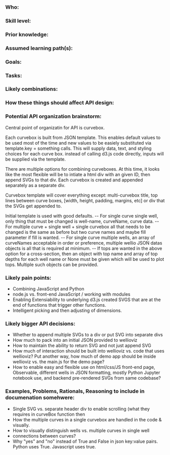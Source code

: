 ### Who:


### Skill level:


### Prior knowledge:


### Assumed learning path(s):


### Goals:


### Tasks:


### Likely combinations:


### How these things should affect API design:


### Potential API organization brainstorm:
Central point of organizatin for API is curvebox.

Each curvebox is built from JSON template. This enables default values to be used most of the time and new values to be easiely substituted via template.key = something calls. This will supply data, text, and styling choices for each curve box. instead of calling d3.js code directly, inputs will be supplied via the template.

There are multiple options for combining curveboxes. At this time, it looks like the most flexible will be to intiate a html div with an given ID, then append SVGs to that div. Each curvebox is created and appended separately as a separate div.

Curvebox template will cover everything except: multi-curvebox title, top lines between curve boxes, [width, height, padding, margins, etc] or div that the SVGs get appended to.

Initial template is used with good defaults.
 -- For single curve single well, only thing that must be changed is well-name, curveName, curve data.
-- For multiple curve + single well + single curvebox all that needs to be changed is the same as before but two curve names and maybe fill parameter if fill is wanted. 
-- For single curve multiple wells, an array of curveNames acceptable in order or preference, multiple wellio JSON datas objects is all that is required at minimum. 
-- If tops are wanted in the above option for a cross-section, then an object with top name and array of top depths for each well name or None must be given which will be used to plot tops. Multiple such objects can be provided.

### Likely pain points:
- Combining JavaScript and Python
- node.js vs. front-end JavaScript / working with modules
- Enabling Extensiability to underlying d3.js created SVGS that are at the end of functions that trigger other functions.
- Intelligent picking and then adjusting of dimensions.

### Likely bigger API decisions:
- Whether to append multiple SVGs to a div or put SVG into separate divs
- How much to pack into an initial JSON provided to wellioviz
- How to maintain the ability to return SVG and not just append SVG
- How much of interaction should be built into wellioviz vs. code that uses wellioviz? Put another way, how much of demo app should be inside wellioviz vs. the main.js for the demo page?
- How to enable easy and flexible use on html/css/JS front-end page, Observable, different wells in JSON formatting, mostly Python Jupyter notebook use, and backend pre-rendered SVGs from same codebase?

### Examples, Problems, Rationals, Reasoning to include in documenation somehwere:
- Single SVG vs. separate header div to enable scrolling (what they requires in curveBox function then
- How the multiple curves in a single curvebox are handled in the code & visually.
- How to visually distinguish wells vs. multiple curves in single well
- connections between curves?
- Why "yes" and "no" instead of True and False in json key:value pairs. Python uses True. Javascript uses true.